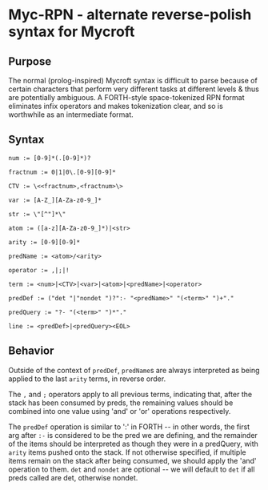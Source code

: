 # Myc-RPN - alternate reverse-polish syntax for Mycroft

## Purpose

The normal (prolog-inspired) Mycroft syntax is difficult to parse because of certain characters that perform very different tasks at different levels & thus are potentially ambiguous. A FORTH-style space-tokenized RPN format eliminates infix operators and makes tokenization clear, and so is worthwhile as an intermediate format.

## Syntax

`num := [0-9]*(.[0-9]*)?`

`fractnum := 0|1|0\.[0-9][0-9]*`

`CTV := \<<fractnum>,<fractnum>\>`

`var := [A-Z_][A-Za-z0-9_]*`

`str := \"[^"]*\"`

`atom := ([a-z][A-Za-z0-9_]*)|<str>`

`arity := [0-9][0-9]*`

`predName := <atom>/<arity>`

`operator := ,|;|!`

`term := <num>|<CTV>|<var>|<atom>|<predName>|<operator>`


`predDef := ("det "|"nondet ")?":- "<predName>" "(<term>" ")+"."`

`predQuery := "?- "(<term>" ")*"."`


`line := <predDef>|<predQuery><EOL>`


## Behavior

Outside of the context of `predDef`, `predName`s are always interpreted as being applied to the last `arity` terms, in reverse order.

The `,` and `;` operators apply to all previous terms, indicating that, after the stack has been consumed by preds, the remaining values should be combined into one value using 'and' or 'or' operations respectively.

The `predDef` operation is similar to ':' in FORTH -- in other words, the first arg after `:-` is considered to be the pred we are defining, and the remainder of the items should be interpreted as though they were in a predQuery, with `arity` items pushed onto the stack. If not otherwise specified, if multiple items remain on the stack after being consumed, we should apply the 'and' operation to them. `det` and `nondet` are optional -- we will default to `det` if all preds called are det, otherwise nondet.
